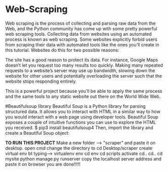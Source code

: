 # Web-Scraping
Web scraping is the process of collecting and parsing raw data from the Web, and the Python community has come up with some pretty powerful web scraping tools.
Collecting data from websites using an automated process is known as web scraping. Some websites explicitly forbid users from scraping their data with automated tools like the ones you’ll create in this tutorial. Websites do this for two possible reasons:

The site has a good reason to protect its data. For instance, Google Maps doesn’t let you request too many results too quickly.
Making many repeated requests to a website’s server may use up bandwidth, slowing down the website for other users and potentially overloading the server such that the website stops responding entirely.

This is a powerful project because you’ll be able to apply the same process and the same tools to any static website out there on the World Wide Web.

#Beautifulsoup library
Beautiful Soup is a Python library for parsing structured data. It allows you to interact with HTML in a similar way to how you would interact with a web page using developer tools. Beautiful Soup exposes a couple of intuitive functions you can use to explore the HTML you received. 
$ pip3 install beautifulsoup4
Then, import the library and create a Beautiful Soup object:


**TO RUN THIS PROJECT**
Make a new folder --> "scraper" and paste it on desktop.
open cmd 
change the directory to  cd Desktop/scraper
create virtual env bt typing--> virtualenv env
cd env
cd scripts
activate
cd..
cd..
cd mysite
python manage.py runserver
copy the localhost server address and paste it on browser
you are done!!!!!
